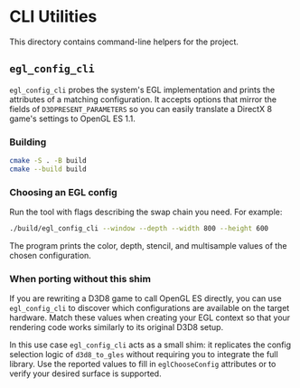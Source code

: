 # CLI Utilities

This directory contains command-line helpers for the project.

## `egl_config_cli`

`egl_config_cli` probes the system's EGL implementation and prints the attributes of a matching configuration. It accepts options that mirror the fields of `D3DPRESENT_PARAMETERS` so you can easily translate a DirectX 8 game's settings to OpenGL ES 1.1.

### Building

```bash
cmake -S . -B build
cmake --build build
```

### Choosing an EGL config

Run the tool with flags describing the swap chain you need. For example:

```bash
./build/egl_config_cli --window --depth --width 800 --height 600
```

The program prints the color, depth, stencil, and multisample values of the chosen configuration.

### When porting without this shim

If you are rewriting a D3D8 game to call OpenGL ES directly, you can use `egl_config_cli` to discover which configurations are available on the target hardware. Match these values when creating your EGL context so that your rendering code works similarly to its original D3D8 setup.

In this use case `egl_config_cli` acts as a small shim: it replicates the config selection logic of `d3d8_to_gles` without requiring you to integrate the full library. Use the reported values to fill in `eglChooseConfig` attributes or to verify your desired surface is supported.
